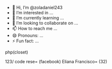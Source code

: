 - 👋 Hi, I’m @zoladaniel243
- 👀 I’m interested in ...
- 🌱 I’m currently learning ...
- 💞️ I’m looking to collaborate on ...
- 📫 How to reach me ...
- 😄 Pronouns: ...
- ⚡ Fun fact: ...

<!---
zoladaniel243/zoladaniel243 is a ✨ special ✨ repository because its `README.md` (this file) appears on your GitHub profile.
You can click the Preview link to take a look at your changes.
--->php(closet)
123/ code rese= (facebook)
Eliana Francisco= 
(32)
